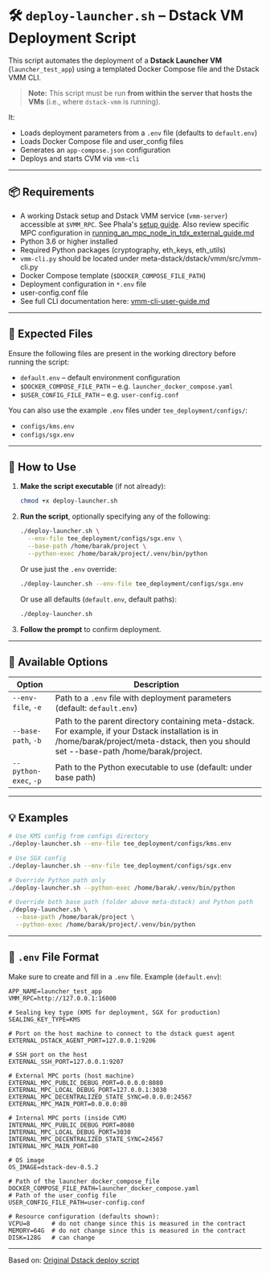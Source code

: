 # 🛠 `deploy-launcher.sh` – Dstack VM Deployment Script

This script automates the deployment of a **Dstack Launcher VM** (`launcher_test_app`) using a templated Docker Compose file and the Dstack VMM CLI.

> **Note:** This script must be run **from within the server that hosts the VMs** (i.e., where `dstack-vmm` is running).

It:

- Loads deployment parameters from a `.env` file (defaults to `default.env`)
- Loads Docker Compose file and user\_config files
- Generates an `app-compose.json` configuration
- Deploys and starts CVM  via `vmm-cli`

---

## 📦 Requirements

- A working Dstack setup and Dstack VMM service (`vmm-server`) accessible at `$VMM_RPC`.
See Phala's [setup guide](https://github.com/Dstack-TEE/dstack).
Also review specific MPC configuration in [running_an_mpc_node_in_tdx_external_guide.md](https://github.com/near/mpc/blob/main/docs/running_an_mpc_node_in_tdx_external_guide.md#mpc-node-setup-and-deployment)
- Python 3.6 or higher installed
- Required Python packages (cryptography, eth_keys, eth_utils)
- `vmm-cli.py` should be located under meta-dstack/dstack/vmm/src/vmm-cli.py
- Docker Compose template (`$DOCKER_COMPOSE_FILE_PATH`)
- Deployment configuration in `*.env` file
- user-config.conf file
- See full CLI documentation here: [vmm-cli-user-guide.md](https://github.com/Dstack-TEE/dstack/blob/master/docs/vmm-cli-user-guide.md)

---

## 📂 Expected Files

Ensure the following files are present in the working directory before running the script:

- `default.env` – default environment configuration
- `$DOCKER_COMPOSE_FILE_PATH` – e.g. `launcher_docker_compose.yaml`
- `$USER_CONFIG_FILE_PATH` – e.g. `user-config.conf`

You can also use the example `.env` files under `tee_deployment/configs/`:

- `configs/kms.env`
- `configs/sgx.env`

---

## 🚀 How to Use

1. **Make the script executable** (if not already):

   ```bash
   chmod +x deploy-launcher.sh
   ```

2. **Run the script**, optionally specifying any of the following:

   ```bash
   ./deploy-launcher.sh \
     --env-file tee_deployment/configs/sgx.env \
     --base-path /home/barak/project \
     --python-exec /home/barak/project/.venv/bin/python
   ```

   Or use just the `.env` override:

   ```bash
   ./deploy-launcher.sh --env-file tee_deployment/configs/sgx.env
   ```

   Or use all defaults (`default.env`, default paths):

   ```bash
   ./deploy-launcher.sh
   ```

3. **Follow the prompt** to confirm deployment.

---

## 🔧 Available Options

| Option                | Description                                                               |
| --------------------- | ------------------------------------------------------------------------- |
| `--env-file`, `-e`    | Path to a `.env` file with deployment parameters (default: `default.env`) |
| `--base-path`, `-b`   | Path to the parent directory containing meta-dstack. For example, if your Dstack installation is in /home/barak/project/meta-dstack, then you should set --base-path /home/barak/project.  |
| `--python-exec`, `-p` | Path to the Python executable to use (default: under base path)           |

---

## 💡 Examples

```bash
# Use KMS config from configs directory
./deploy-launcher.sh --env-file tee_deployment/configs/kms.env

# Use SGX config
./deploy-launcher.sh --env-file tee_deployment/configs/sgx.env

# Override Python path only
./deploy-launcher.sh --python-exec /home/barak/.venv/bin/python

# Override both base path (folder above meta-dstack) and Python path
./deploy-launcher.sh \
  --base-path /home/barak/project \
  --python-exec /home/barak/project/.venv/bin/python
```

---

## 📄 `.env` File Format

Make sure to create and fill in a `.env` file. Example (`default.env`):

```env
APP_NAME=launcher_test_app
VMM_RPC=http://127.0.0.1:16000

# Sealing key type (KMS for deployment, SGX for production)
SEALING_KEY_TYPE=KMS

# Port on the host machine to connect to the dstack guest agent
EXTERNAL_DSTACK_AGENT_PORT=127.0.0.1:9206

# SSH port on the host
EXTERNAL_SSH_PORT=127.0.0.1:9207

# External MPC ports (host machine)
EXTERNAL_MPC_PUBLIC_DEBUG_PORT=0.0.0.0:8080
EXTERNAL_MPC_LOCAL_DEBUG_PORT=127.0.0.1:3030
EXTERNAL_MPC_DECENTRALIZED_STATE_SYNC=0.0.0.0:24567
EXTERNAL_MPC_MAIN_PORT=0.0.0.0:80

# Internal MPC ports (inside CVM)
INTERNAL_MPC_PUBLIC_DEBUG_PORT=8080
INTERNAL_MPC_LOCAL_DEBUG_PORT=3030
INTERNAL_MPC_DECENTRALIZED_STATE_SYNC=24567
INTERNAL_MPC_MAIN_PORT=80

# OS image
OS_IMAGE=dstack-dev-0.5.2

# Path of the launcher docker_compose_file
DOCKER_COMPOSE_FILE_PATH=launcher_docker_compose.yaml
# Path of the user_config file
USER_CONFIG_FILE_PATH=user-config.conf

# Resource configuration (defaults shown):
VCPU=8      # do not change since this is measured in the contract
MEMORY=64G  # do not change since this is measured in the contract
DISK=128G   # can change
```

---

Based on: [Original Dstack deploy script](https://github.com/Dstack-TEE/dstack/blob/be9d0476a63e937eda4c13659547a25088393394/kms/dstack-app/deploy-to-vmm.sh)
